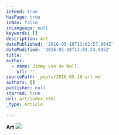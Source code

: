 ```yaml
---
inFeed: true
hasPage: true
inNav: false
inLanguage: null
keywords: []
description: Art
datePublished: '2016-05-18T13:02:57.864Z'
dateModified: '2016-05-18T13:01:24.995Z'
title: ''
author:
  - name: Jimmy van de Wall
    url: ''
sourcePath: _posts/2016-05-18-art.md
authors: []
publisher: null
starred: true
url: art/index.html
_type: Article

---
```

**Art**
![](https://the-grid-user-content.s3-us-west-2.amazonaws.com/0eb165e0-14f9-4a3f-9189-56c4686346fd.jpg)